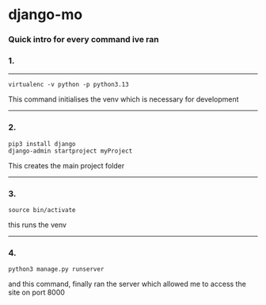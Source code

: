# django-mo

### Quick intro for every command ive ran

### 1.

---

```
virtualenc -v python -p python3.13
```

This command initialises the venv which is necessary for development

---

### 2.

```
pip3 install django
django-admin startproject myProject
```

This creates the main project folder

---

### 3.

```
source bin/activate
```

this runs the venv

---

### 4.

```
python3 manage.py runserver
```

and this command, finally ran the server which allowed me to access the site on port 8000
